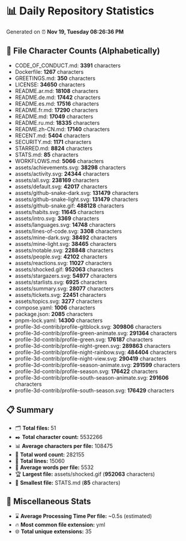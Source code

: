 # 📊 Daily Repository Statistics
Generated on ⏰ **Nov 19, Tuesday 08:26:36 PM**

## 📂 File Character Counts (Alphabetically)
- CODE_OF_CONDUCT.md: **3391** characters
- Dockerfile: **1267** characters
- GREETINGS.md: **350** characters
- LICENSE: **34650** characters
- README.ar.md: **18108** characters
- README.de.md: **17442** characters
- README.es.md: **17516** characters
- README.fr.md: **17290** characters
- README.md: **17049** characters
- README.ru.md: **18335** characters
- README.zh-CN.md: **17140** characters
- RECENT.md: **5404** characters
- SECURITY.md: **1171** characters
- STARRED.md: **8824** characters
- STATS.md: **85** characters
- WORKFLOWS.md: **5066** characters
- assets/achievements.svg: **38298** characters
- assets/activity.svg: **24344** characters
- assets/all.svg: **238169** characters
- assets/default.svg: **42017** characters
- assets/github-snake-dark.svg: **131479** characters
- assets/github-snake-light.svg: **131479** characters
- assets/github-snake.gif: **488128** characters
- assets/habits.svg: **11645** characters
- assets/intro.svg: **3369** characters
- assets/languages.svg: **14748** characters
- assets/lines-of-code.svg: **3308** characters
- assets/mine-dark.svg: **38492** characters
- assets/mine-light.svg: **38465** characters
- assets/notable.svg: **228848** characters
- assets/people.svg: **42102** characters
- assets/reactions.svg: **11027** characters
- assets/shocked.gif: **952063** characters
- assets/stargazers.svg: **54977** characters
- assets/starlists.svg: **6925** characters
- assets/summary.svg: **28077** characters
- assets/tickets.svg: **22451** characters
- assets/topics.svg: **3277** characters
- compose.yaml: **1006** characters
- package.json: **2085** characters
- pnpm-lock.yaml: **14300** characters
- profile-3d-contrib/profile-gitblock.svg: **309806** characters
- profile-3d-contrib/profile-green-animate.svg: **291364** characters
- profile-3d-contrib/profile-green.svg: **176187** characters
- profile-3d-contrib/profile-night-green.svg: **289863** characters
- profile-3d-contrib/profile-night-rainbow.svg: **484404** characters
- profile-3d-contrib/profile-night-view.svg: **290419** characters
- profile-3d-contrib/profile-season-animate.svg: **291599** characters
- profile-3d-contrib/profile-season.svg: **176422** characters
- profile-3d-contrib/profile-south-season-animate.svg: **291606** characters
- profile-3d-contrib/profile-south-season.svg: **176429** characters

## 📋 Summary
- 🗂️ **Total files:** 51
- ✒️ **Total character count:** 5532266
- 📊 **Average characters per file:** 108475
- 📝 **Total word count:** 282155
- 🧾 **Total lines:** 15060
- 📐 **Average words per file:** 5532
- 🏆 **Largest file:** assets/shocked.gif (**952063** characters)
- 🥉 **Smallest file:** STATS.md (**85** characters)

## 🌟 Miscellaneous Stats
- ⌛ **Average Processing Time Per file:** ~0.5s (estimated)
- 🔥 **Most common file extension:** yml
- 🌐 **Total unique extensions:** 35
